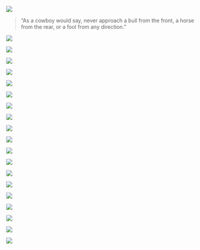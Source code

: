 <!-- UNCOMMENT THIS OUT
UNCOMMENT THIS OUT
UNCOMMENT THIS OUT -->
<!-- ---
title: 'England'
subtitle: 'Cherrio'
date: 2018-06-30 00:00:00
description: Roaming and photographing the natural beauty and wildlife of western USA.
featured_image: '/images/TEMPLATE/01.jpg'
--- -->

![](/images/TEMPLATE/01.jpg)


> “As a cowboy would say, never approach a bull from the front, a horse from the rear, or a fool from any direction.”


![](/images/TEMPLATE/02.jpg)  

![](/images/TEMPLATE/03.jpg)  

![](/images/TEMPLATE/04.jpg)  

![](/images/TEMPLATE/05.jpg)

![](/images/TEMPLATE/06.jpg) 

![](/images/TEMPLATE/07.jpg)  

![](/images/TEMPLATE/08.jpg)  

![](/images/TEMPLATE/09.jpg)  

![](/images/TEMPLATE/10.jpg)  

![](/images/TEMPLATE/11.jpg)

![](/images/TEMPLATE/12.jpg) 

![](/images/TEMPLATE/13.jpg)  

![](/images/TEMPLATE/14.jpg)  

![](/images/TEMPLATE/15.jpg)

![](/images/TEMPLATE/16.jpg) 

![](/images/TEMPLATE/17.jpg)  

![](/images/TEMPLATE/18.jpg)  

![](/images/TEMPLATE/19.jpg) 

![](/images/TEMPLATE/20.jpg) 